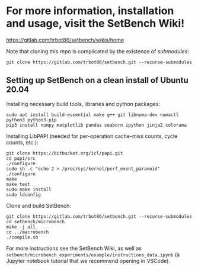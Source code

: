 # For more information, installation and usage, visit the SetBench Wiki!
https://gitlab.com/trbot86/setbench/wikis/home

Note that cloning this repo is complicated by the existence of *submodules*:

```
git clone https://gitlab.com/trbot86/setbench.git --recurse-submodules
```

## Setting up SetBench on a clean install of Ubuntu 20.04

Installing necessary build tools, libraries and python packages:
```
sudo apt install build-essential make g++ git libnuma-dev numactl python3 python3-pip
pip3 install numpy matplotlib pandas seaborn ipython jinja2 colorama
```

Installing LibPAPI (needed for per-operation cache-miss counts, cycle counts, etc.):
```
git clone https://bitbucket.org/icl/papi.git
cd papi/src
./configure
sudo sh -c "echo 2 > /proc/sys/kernel/perf_event_paranoid"
./configure
make
make test
sudo make install
sudo ldconfig
```

Clone and build SetBench:
```
git clone https://gitlab.com/trbot86/setbench.git --recurse-submodules
cd setbench/microbench
make -j all
cd ../macrobench
./compile.sh
```
For more instructions see the SetBench Wiki, as well as `setbench/microbench_experiments/example/instructions_data.ipynb` (a Jupyter notebook tutorial that we recommend opening in VSCode).